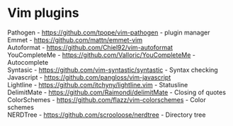 # Vim plugins

Pathogen - https://github.com/tpope/vim-pathogen - plugin manager    
Emmet - https://github.com/mattn/emmet-vim    
Autoformat - https://github.com/Chiel92/vim-autoformat    
YouCompleteMe - https://github.com/Valloric/YouCompleteMe - Autocomplete    
Syntasic - https://github.com/vim-syntastic/syntastic - Syntax checking        
Javascript - https://github.com/pangloss/vim-javascript    
Lightline - https://github.com/itchyny/lightline.vim - Statusline    
DelimitMate - https://github.com/Raimondi/delimitMate - Closing of quotes    
ColorSchemes - https://github.com/flazz/vim-colorschemes - Color schemes    
NERDTree - https://github.com/scrooloose/nerdtree - Directory tree    
